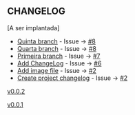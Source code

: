 CHANGELOG
----------------------

[A ser implantada]
* [Quinta branch](https://github.com/fernandopiovezan1/quasar-samples/commit/1a9c474053efe2432b274c513e316f446d733c5f) - Issue -> [#8](https://github.com/fernandopiovezan1/quasar-samples/issues/#8)
* [Quarta branch](https://github.com/fernandopiovezan1/quasar-samples/commit/9bf49416eff192101cfb60424ab4b864476a85d0) - Issue -> [#8](https://github.com/fernandopiovezan1/quasar-samples/issues/#8)
* [Primeira branch](https://github.com/fernandopiovezan1/quasar-samples/commit/22878c80bfff93d377831618af8878f66bc6e52f) - Issue -> [#7](https://github.com/fernandopiovezan1/quasar-samples/issues/#7)
* [Add ChangeLog](https://github.com/fernandopiovezan1/quasar-samples/commit/7677ae0368db440e6713bc1cd563b937b73b5fcc) - Issue -> [#6](https://github.com/fernandopiovezan1/quasar-samples/issues/#6)
* [Add image file](https://github.com/fernandopiovezan1/quasar-samples/commit/e54e46bf58173b102dda19919a3383d157e036c7) - Issue -> [#2](https://github.com/fernandopiovezan1/quasar-samples/issues/#2)
* [Create project changelog](https://github.com/fernandopiovezan1/quasar-samples/commit/3ce62876cfe72e24331cadb5408051ed7b7adeef) - Issue -> [#2](https://github.com/fernandopiovezan1/quasar-samples/issues/#2)

[v0.0.2](https://github.com/fernandopiovezan1/quasar-samples/releases/tag/v0.0.2)

[v0.0.1](https://github.com/fernandopiovezan1/quasar-samples/releases/tag/v0.0.1)
